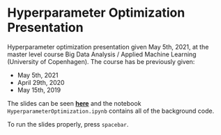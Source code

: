 # Hyperparameter Optimization Presentation
Hyperparameter optimization presentation given May 5th, 2021, at the master level course Big Data Analysis / Applied Machine Learning (University of Copenhagen).
The course has be previously given:
- May 5th, 2021
- April 29th, 2020
- May 15th, 2019

The slides can be seen __[here](https://christianmichelsen.github.io/HyperParameterOptimizationPresentation/)__
and the notebook `HyperparameterOptimization.ipynb` contains all of the background code.

To run the slides properly, press `spacebar`.
